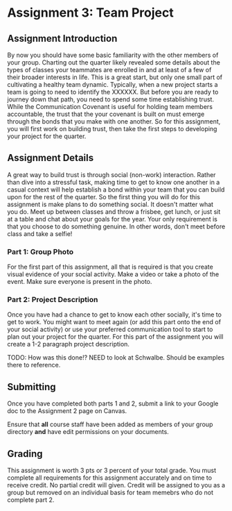 Assignment 3: Team Project
==========================

## Assignment Introduction

By now you should have some basic familiarity with the other members of your group. Charting out the quarter likely revealed some details about the types of classes your teammates are enrolled in and at least of a few of their broader interests in life. This is a great start, but only one small part of cultivating a healthy team dynamic. Typically, when a new project starts a team is going to need to identify the XXXXXX. But before you are ready to journey down that path, you need to spend some time establishing trust. While the Communication Covenant is useful for holding team members accountable, the trust that the your covenant is built on must emerge through the bonds that you make with one another. So for this assignment, you will first work on building trust, then take the first steps to developing your project for the quarter.

## Assignment Details

A great way to build trust is through social (non-work) interaction. Rather than dive into a stressful task, making time to get to know one another in a casual context will help establish a bond within your team that you can build upon for the rest of the quarter. So the first thing you will do for this assignment is make plans to do something social. It doesn't matter what you do. Meet up between classes and throw a frisbee, get lunch, or just sit at a table and chat about your goals for the year. Your only requirement is that you choose to do something genuine. In other words, don't meet before class and take a selfie!

### Part 1: Group Photo

For the first part of this assignment, all that is required is that you create visual evidence of your social activity. Make a video or take a photo of the event. Make sure everyone is present in the photo.

### Part 2: Project Description

Once you have had a chance to get to know each other socially, it's time to get to work. You might want to meet again (or add this part onto the end of your social activity) or use your preferred communication tool to start to plan out your project for the quarter. For this part of the assignment you will create a 1-2 paragraph project description.


TODO: How was this done!?  NEED to look at Schwalbe. Should be examples there to reference.


## Submitting 

Once you have completed both parts 1 and 2, submit a link to your Google doc to the Assignment 2 page on Canvas.

Ensure that **all** course staff have been added as members of your group directory **and** have edit permissions on your documents.

## Grading

This assignment is worth 3 pts or 3 percent of your total grade. You must complete all requirements for this assignment accurately and on time to receive credit. No partial credit will given. Credit will be assigned to you as a group but removed on an individual basis for team memebrs who do not complete part 2.
